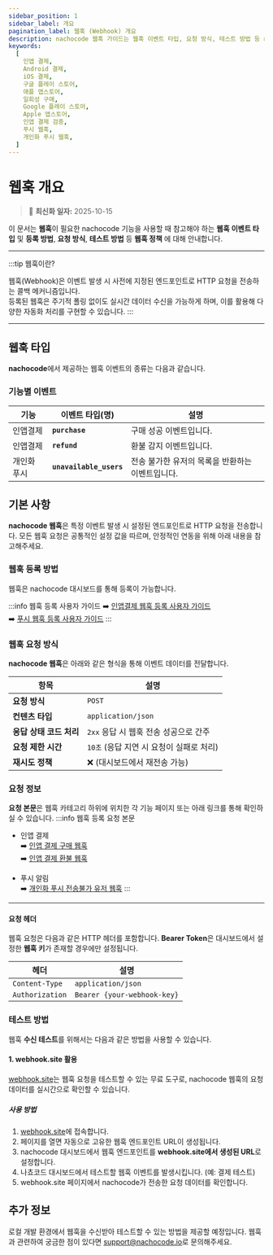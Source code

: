 ```yaml
---
sidebar_position: 1
sidebar_label: 개요
pagination_label: 웹훅 (Webhook) 개요
description: nachocode 웹훅 가이드는 웹훅 이벤트 타입, 요청 방식, 테스트 방법 등 nachocode 플랫폼에서 발생한 이벤트를 서버로 전달하는 웹훅 정책을 설명합니다.
keywords:
  [
    인앱 결제,
    Android 결제,
    iOS 결제,
    구글 플레이 스토어,
    애플 앱스토어,
    일회성 구매,
    Google 플레이 스토어,
    Apple 앱스토어,
    인앱 결제 검증,
    푸시 웹훅,
    개인화 푸시 웹훅,
  ]
---
```


# 웹훅 개요

> 🔔 **최신화 일자:** 2025-10-15

<!-- 2025-10-13 개인화푸시 unavailable users 웹훅 추가에 따른 내용 신규 생성 -->

이 문서는 **웹훅**이 필요한 nachocode 기능을 사용할 때 참고해야 하는 **웹훅 이벤트 타입** 및 **등록 방법**, **요청 방식**, **테스트 방법** 등 **웹훅 정책** 에 대해 안내합니다.

---

:::tip 웹훅이란?

웹훅(Webhook)은 이벤트 발생 시 사전에 지정된 엔드포인트로 HTTP 요청을 전송하는 콜백 메커니즘입니다.  
등록된 웹훅은 주기적 폴링 없이도 실시간 데이터 수신을 가능하게 하며, 이를 활용해 다양한 자동화 처리를 구현할 수 있습니다.
:::

---

## 웹훅 타입

**nachocode**에서 제공하는 웹훅 이벤트의 종류는 다음과 같습니다.

### 기능별 이벤트

| **기능**    | **이벤트 타입(명)**     | **설명**                                         |
| ----------- | ----------------------- | ------------------------------------------------ |
| 인앱결제    | **`purchase`**          | 구매 성공 이벤트입니다.                          |
| 인앱결제    | **`refund`**            | 환불 감지 이벤트입니다.                          |
| 개인화 푸시 | **`unavailable_users`** | 전송 불가한 유저의 목록을 반환하는 이벤트입니다. |

## 기본 사항

**nachocode 웹훅**은 특정 이벤트 발생 시 설정된 엔드포인트로 HTTP 요청을 전송합니다. 모든 웹훅 요청은 공통적인 설정 값을 따르며, 안정적인 연동을 위해 아래 내용을 참고해주세요.

### 웹훅 등록 방법

웹훅은 nachocode 대시보드를 통해 등록이 가능합니다.

:::info 웹훅 등록 사용자 가이드
➡️ [인앱결제 웹훅 등록 사용자 가이드](https://docs.nachocode.io/ko/articles/inapp-webhook-c2ff4900)  
➡️ [푸시 웹훅 등록 사용자 가이드](https://docs.nachocode.io/ko/articles/4-%EC%9B%B9%ED%9B%85-%EC%84%A4%EC%A0%95-4ab8a296)
:::

### 웹훅 요청 방식

**nachocode 웹훅**은 아래와 같은 형식을 통해 이벤트 데이터를 전달합니다.

| **항목**                | **설명**                                 |
| ----------------------- | ---------------------------------------- |
| **요청 방식**           | `POST`                                   |
| **컨텐츠 타입**         | `application/json`                       |
| **응답 상태 코드 처리** | `2xx` 응답 시 웹훅 전송 성공으로 간주    |
| **요청 제한 시간**      | `10초` (응답 지연 시 요청이 실패로 처리) |
| **재시도 정책**         | ❌ (대시보드에서 재전송 가능)            |

### 요청 정보

**요청 본문**은 웹훅 카테고리 하위에 위치한 각 기능 페이지 또는 아래 링크를 통해 확인하실 수 있습니다.
:::info 웹훅 등록 요청 본문

- 인앱 결제  
  ➡️ [인앱 결제 구매 웹훅](./iap/purchase.md)  
  ➡️ [인앱 결제 환불 웹훅](./iap/refund.md)

- 푸시 알림  
  ➡️ [개인화 푸시 전송불가 유저 웹훅](./personal-push/unavailable-users.md)
  :::

---

#### 요청 헤더

웹훅 요청은 다음과 같은 HTTP 헤더를 포함합니다. **Bearer Token**은 대시보드에서 설정한 **웹훅 키**가 존재할 경우에만 설정됩니다.

| **헤더**        | **설명**                    |
| --------------- | --------------------------- |
| `Content-Type`  | `application/json`          |
| `Authorization` | `Bearer {your-webhook-key}` |

### 테스트 방법

웹훅 **수신 테스트**를 위해서는 다음과 같은 방법을 사용할 수 있습니다.

#### 1. webhook.site 활용

[webhook.site](https://webhook.site/)는 웹훅 요청을 테스트할 수 있는 무료 도구로, nachocode 웹훅의 요청 데이터를 실시간으로 확인할 수 있습니다.

##### 사용 방법

1. [webhook.site](https://webhook.site/)에 접속합니다.
2. 페이지를 열면 자동으로 고유한 웹훅 엔드포인트 URL이 생성됩니다.
3. nachocode 대시보드에서 웹훅 엔드포인트를 **webhook.site에서 생성된 URL**로 설정합니다.
4. 나쵸코드 대시보드에서 테스트할 웹훅 이벤트를 발생시킵니다. (예: 결제 테스트)
5. webhook.site 페이지에서 nachocode가 전송한 요청 데이터를 확인합니다.

## 추가 정보

로컬 개발 환경에서 웹훅을 수신받아 테스트할 수 있는 방법을 제공할 예정입니다.
웹훅과 관련하여 궁금한 점이 있다면 [support@nachocode.io](mailto:support@nachocode.io)로 문의해주세요.
